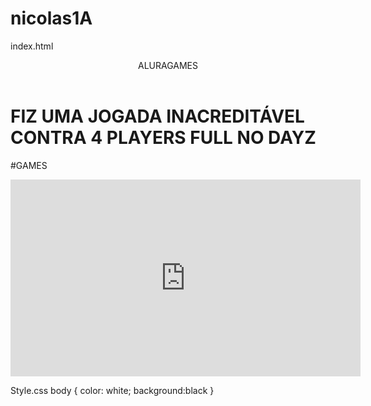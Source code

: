 # nicolas1A

index.html
<head>
    <link rel="stylesheet" href="styles.css"/>
</head>


<body>

<header>ALURAGAMES</header>



<h1>FIZ UMA JOGADA INACREDITÁVEL CONTRA 4 PLAYERS FULL NO DAYZ</h1>
<p>#GAMES</p>



<iframe width="560" height="315" src="https://www.youtube.com/embed/-4bMLDq-3sc?si=nSomOO3wzP-P61MF" title="YouTube video player" frameborder="0" allow="accelerometer; autoplay; clipboard-write; encrypted-media; gyroscope; picture-in-picture; web-share" referrerpolicy="strict-origin-when-cross-origin" allowfullscreen></iframe>
</body>

Style.css
body {
   color: white;
   background:black
}
